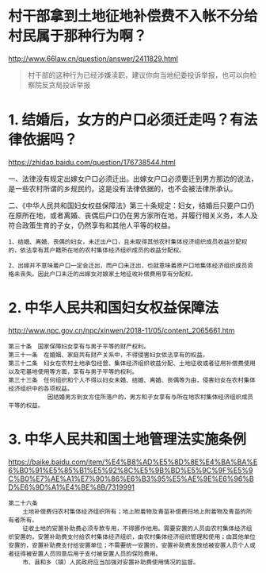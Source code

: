 # 村干部拿到土地征地补偿费不入帐不分给村民属于那种行为啊？  
http://www.66law.cn/question/answer/2411829.html

>  村干部的这种行为已经涉嫌渎职，建议你向当地纪委投诉举报，也可以向检察院反贪局投诉举报



# 1. 结婚后，女方的户口必须迁走吗？有法律依据吗？
https://zhidao.baidu.com/question/176738544.html

  一、法律没有规定出嫁女户口必须迁出。出嫁女户口必须要迁到男方那边的说法，是一些农村所谓的乡规民约。这是没有法律依据的，也不会被法律所承认。

  二、《中华人民共和国妇女权益保障法》第三十条规定：妇女，结婚后只要户口仍在原所在地，或者离婚、丧偶后户口仍在男方家所在地，并履行相关义务，本人及符合政策生育的子女，仍然享有和其他人平等的权益。
    
    1、结婚、离婚、丧偶的妇女，未迁出户口，且未取得其他农村集体经济组织成员收益分配权的，依法享有其户籍所在地的农村集体经济组织成员的收益分配权。

    2、出嫁并不意味着户口一定会迁出，而户口未迁出，也就意味着原户口地集体经济组织成员资格未丧失。因此户口未迁的出嫁女对娘家土地征收补偿费用享有分配权。


# 2. 中华人民共和国妇女权益保障法
http://www.npc.gov.cn/npc/xinwen/2018-11/05/content_2065661.htm

    第三十条　国家保障妇女享有与男子平等的财产权利。
    第三十一条　在婚姻、家庭共有财产关系中，不得侵害妇女依法享有的权益。
    第三十二条　妇女在农村土地承包经营、集体经济组织收益分配、土地征收或者征用补偿费使用以及宅基地使用等方面，享有与男子平等的权利。
    第三十三条　任何组织和个人不得以妇女未婚、结婚、离婚、丧偶等为由，侵害妇女在农村集体经济组织中的各项权益。
               因结婚男方到女方住所落户的，男方和子女享有与所在地农村集体经济组织成员平等的权益。


# 3. 中华人民共和国土地管理法实施条例
https://baike.baidu.com/item/%E4%B8%AD%E5%8D%8E%E4%BA%BA%E6%B0%91%E5%85%B1%E5%92%8C%E5%9B%BD%E5%9C%9F%E5%9C%B0%E7%AE%A1%E7%90%86%E6%B3%95%E5%AE%9E%E6%96%BD%E6%9D%A1%E4%BE%8B/7319991


    第二十六条
        土地补偿费归农村集体经济组织所有；地上附着物及青苗补偿费归地上附着物及青苗的所有者所有。
        征收土地的安置补助费必须专款专用，不得挪作他用。需要安置的人员由农村集体经济组织安置的，安置补助费支付给农村集体经济组织，由农村集体经济组织管理和使用；由其他单位安置的，安置补助费支付给安置单位；不需要统一安置的，安置补助费发放给被安置人员个人或者征得被安置人员同意后用于支付被安置人员的保险费用。
        市、县和乡（镇）人民政府应当加强对安置补助费使用情况的监督。

